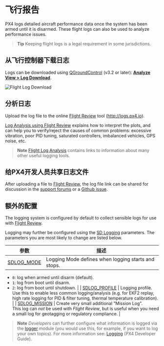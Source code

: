# 飞行报告

PX4 logs detailed aircraft performance data once the system has been armed until it is disarmed. These flight logs can also be used to analyze performance issues.

> **Tip** Keeping flight logs is a legal requirement in some jurisdictions.

## 从飞行控制器下载日志

Logs can be downloaded using [QGroundControl](http://qgroundcontrol.com/) (v3.2 or later): **[Analyze View > Log Download](https://docs.qgroundcontrol.com/en/analyze_view/log_download.html)**.

![Flight Log Download](../../assets/qgc/analyze/log_download.jpg)

## 分析日志

Upload the log file to the online [Flight Review](http://logs.px4.io) tool (http://logs.px4.io).

[Log Analysis using Flight Review](../log/flight_review.md) explains how to interpret the plots, and can help you to verify/reject the causes of common problems: excessive vibration, poor PID tuning, saturated controllers, imbalanced vehicles, GPS noise, etc.

> **Note** [Flight Log Analysis](../log/flight_log_analysis.md) contains links to information about many other useful logging tools.

## 给PX4开发人员共享日志文件

After uploading a file to [Flight Review](http://logs.px4.io), the log file link can be shared for discussion in the [support forums](../README.md#support) or a [Github issue](../README.md#reporting-bugs--issues).

## 额外的配置

The logging system is configured by default to collect sensible logs for use with [Flight Review](http://logs.px4.io).

Logging may further be configured using the [SD Logging](../advanced_config/parameter_reference.md#sd-logging) parameters. The parameters you are most likely to change are listed below.

| 参数                                                                       | 描述                                                                                                                                                                              |
| ------------------------------------------------------------------------ | ------------------------------------------------------------------------------------------------------------------------------------------------------------------------------- |
| [SDLOG_MODE](../advanced_config/parameter_reference.md#SDLOG_MODE)       | Logging Mode defines when logging starts and stops.  
- `0`: log when armed until disarm (default).  
- `1`: log from boot until disarm.  
- `2`: log from boot until shutdown. |
| [SDLOG_PROFILE](../advanced_config/parameter_reference.md#SDLOG_PROFILE) | Logging profile. Use this to enable less common logging/analysis (e.g. for EKF2 replay, high rate logging for PID & filter tuning, thermal temperature calibration).            |
| [SDLOG_MISSION](../advanced_config/parameter_reference.md#SDLOG_MISSION) | Create very small additional "Mission Log".  
This log can *not* be used with *Flight Review*, but is useful when you need a small log for geotagging or regulatory compliance. |

> **Note** *Developers* can further configure what information is logged via the [logger](https://dev.px4.io/en/middleware/modules_system.html#logger) module (you would use this, for example, if you want to log your own topics). For more information see: [Logging](https://dev.px4.io/en/log/logging.html) (PX4 Developer Guide).